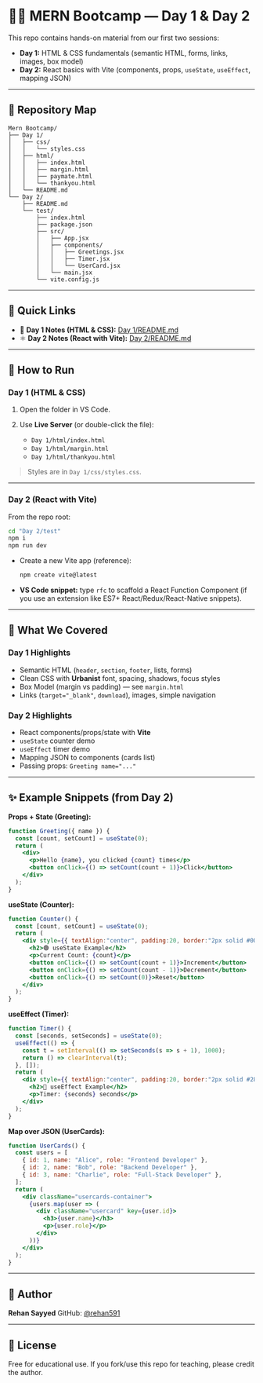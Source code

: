 # 🧑‍🏫 MERN Bootcamp — Day 1 & Day 2

This repo contains hands-on material from our first two sessions:

* **Day 1:** HTML & CSS fundamentals (semantic HTML, forms, links, images, box model)
* **Day 2:** React basics with Vite (components, props, `useState`, `useEffect`, mapping JSON)

---

## 📁 Repository Map

```
Mern Bootcamp/
├── Day 1/
│   ├── css/
│   │   └── styles.css
│   ├── html/
│   │   ├── index.html
│   │   ├── margin.html
│   │   ├── paymate.html
│   │   └── thankyou.html
│   └── README.md
└── Day 2/
    ├── README.md
    └── test/
        ├── index.html
        ├── package.json
        ├── src/
        │   ├── App.jsx
        │   ├── components/
        │   │   ├── Greetings.jsx
        │   │   ├── Timer.jsx
        │   │   └── UserCard.jsx
        │   └── main.jsx
        └── vite.config.js
```

---

## 🔗 Quick Links

* 📘 **Day 1 Notes (HTML & CSS):** [Day 1/README.md](./Day%201/README.md)
* ⚛️ **Day 2 Notes (React with Vite):** [Day 2/README.md](./Day%202/README.md)

---

## 🚀 How to Run

### Day 1 (HTML & CSS)

1. Open the folder in VS Code.
2. Use **Live Server** (or double-click the file):

   * `Day 1/html/index.html`
   * `Day 1/html/margin.html`
   * `Day 1/html/thankyou.html`

> Styles are in `Day 1/css/styles.css`.

---

### Day 2 (React with Vite)

From the repo root:

```bash
cd "Day 2/test"
npm i
npm run dev
```

* Create a new Vite app (reference):

  ```bash
  npm create vite@latest
  ```
* **VS Code snippet:** type `rfc` to scaffold a React Function Component (if you use an extension like ES7+ React/Redux/React-Native snippets).

---

## 🧠 What We Covered

### Day 1 Highlights

* Semantic HTML (`header`, `section`, `footer`, lists, forms)
* Clean CSS with **Urbanist** font, spacing, shadows, focus styles
* Box Model (margin vs padding) — see `margin.html`
* Links (`target="_blank"`, `download`), images, simple navigation

### Day 2 Highlights

* React components/props/state with **Vite**
* `useState` counter demo
* `useEffect` timer demo
* Mapping JSON to components (cards list)
* Passing props: `Greeting name="..."`

---

## ✨ Example Snippets (from Day 2)

**Props + State (Greeting):**

```jsx
function Greeting({ name }) {
  const [count, setCount] = useState(0);
  return (
    <div>
      <p>Hello {name}, you clicked {count} times</p>
      <button onClick={() => setCount(count + 1)}>Click</button>
    </div>
  );
}
```

**useState (Counter):**

```jsx
function Counter() {
  const [count, setCount] = useState(0);
  return (
    <div style={{ textAlign:"center", padding:20, border:"2px solid #007bff", borderRadius:8 }}>
      <h2>🟢 useState Example</h2>
      <p>Current Count: {count}</p>
      <button onClick={() => setCount(count + 1)}>Increment</button>
      <button onClick={() => setCount(count - 1)}>Decrement</button>
      <button onClick={() => setCount(0)}>Reset</button>
    </div>
  );
}
```

**useEffect (Timer):**

```jsx
function Timer() {
  const [seconds, setSeconds] = useState(0);
  useEffect(() => {
    const t = setInterval(() => setSeconds(s => s + 1), 1000);
    return () => clearInterval(t);
  }, []);
  return (
    <div style={{ textAlign:"center", padding:20, border:"2px solid #28a745", borderRadius:8 }}>
      <h2>🔵 useEffect Example</h2>
      <p>Timer: {seconds} seconds</p>
    </div>
  );
}
```

**Map over JSON (UserCards):**

```jsx
function UserCards() {
  const users = [
    { id: 1, name: "Alice", role: "Frontend Developer" },
    { id: 2, name: "Bob", role: "Backend Developer" },
    { id: 3, name: "Charlie", role: "Full-Stack Developer" },
  ];
  return (
    <div className="usercards-container">
      {users.map(user => (
        <div className="usercard" key={user.id}>
          <h3>{user.name}</h3>
          <p>{user.role}</p>
        </div>
      ))}
    </div>
  );
}
```

---

## 👤 Author

**Rehan Sayyed**
GitHub: [@rehan591](https://github.com/rehan591)

---

## 📜 License

Free for educational use. If you fork/use this repo for teaching, please credit the author.
